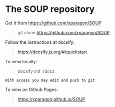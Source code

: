 # The SOUP repository

Get it from https://github.com/xparagon/SOUP
> git clone https://github.com/xparagon/SOUP

Follow the instructions at docsify:
> https://docsify.js.org/#/quickstart

To view locally:
> docsify init ./docs

    With access you may edit and push to git

To view on Github Pages:
> https://xparagon.github.io/SOUP
